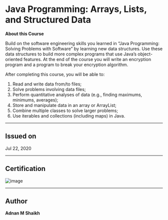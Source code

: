 # Java Programming: Arrays, Lists, and Structured Data

**About this Course**

Build on the software engineering skills you learned in “Java Programming: Solving Problems with Software” by learning new data structures. Use these data structures to build more complex programs that use Java’s object-oriented features. At the end of the course you will write an encryption program and a program to break your encryption algorithm.

After completing this course, you will be able to:
1. Read and write data from/to files;
2. Solve problems involving data files;
3. Perform quantitative analyses of data (e.g., finding maximums, minimums, averages); 
4. Store and manipulate data in an array or ArrayList;
5. Combine multiple classes to solve larger problems;
6. Use iterables and collections (including maps) in Java.

---

## Issued on

Jul 22, 2020

---

## Certification

![image](https://user-images.githubusercontent.com/52044177/124888131-718c5000-dff3-11eb-94e4-e828cb7a3843.png)

---

## Author

**Adnan M Shaikh** 
